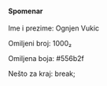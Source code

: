 #### Spomenar

Ime i prezime: Ognjen Vukic

Omiljeni broj: 1000₂

Omiljena boja: #556b2f

Nešto za kraj: break;
